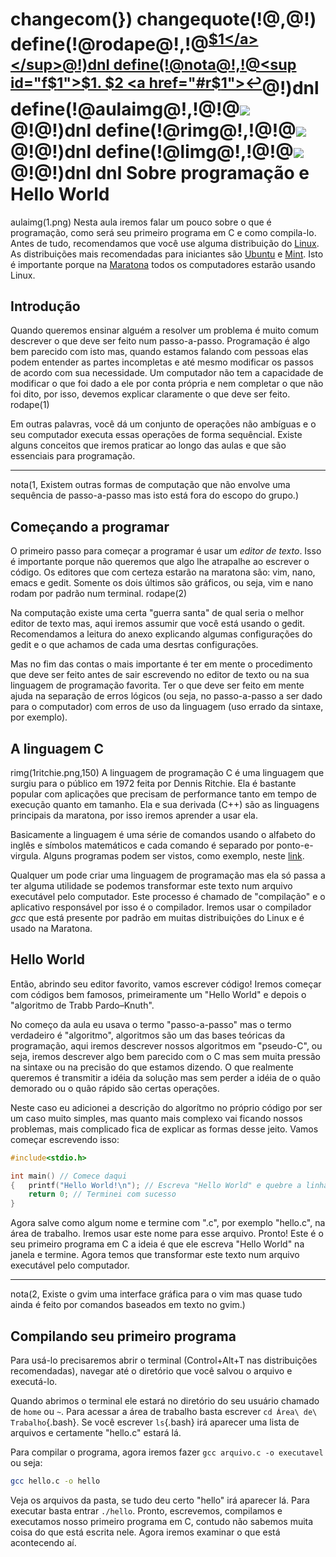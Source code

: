 changecom(<!--,-->}) changequote(!@,@!)
define(!@rodape@!,!@<sup id="r$1"><a href="#f$1">$1</a></sup>@!)dnl
define(!@nota@!,!@<sup id="f$1">$1. $2 <a href="#r$1">↩</a></sup>@!)dnl
define(!@aulaimg@!,!@!@<img id="aulaimg" src="img/$1"></img>@!@!)dnl
define(!@rimg@!,!@!@<img class="rimg" src="img/$1" style="height:$2px"></img>@!@!)dnl
define(!@limg@!,!@!@<img class="limg" src="img/$1" style="height:$2px"></img>@!@!)dnl
dnl
Sobre programação e Hello World
===============================
aulaimg(1.png)
Nesta aula iremos falar um pouco sobre o que é programação, como será seu primeiro programa em C e como compila-lo.
Antes de tudo, recomendamos que você use alguma distribuição do [Linux][1].
As distribuições mais recomendadas para iniciantes são [Ubuntu][2] e [Mint][3]. Isto é importante porque na [Maratona][4] todos os computadores estarão usando Linux.

[1]: http://pt.wikipedia.org/wiki/Linux "Kernel Linux"
[2]: http://www.ubuntu.com/ "Ubunto Linux"
[3]: http://www.linuxmint.com/ "Linux Mint"
[4]: http://maratona.ime.usp.br/ambiente14.html "Ambiente computacional da Maratona"

Introdução
----------
Quando queremos ensinar alguém a resolver um problema é muito comum descrever o que deve ser feito num passo-a-passo. Programação é algo bem parecido com isto mas, quando estamos falando com pessoas elas podem entender as partes incompletas e até mesmo modificar os passos de acordo com sua necessidade. Um computador não tem a capacidade de modificar o que foi dado a ele por conta própria e nem completar o que não foi dito, por isso, devemos explicar claramente o que deve ser feito. rodape(1)

Em outras palavras, você dá um conjunto de operações não ambíguas e o seu computador executa essas operações de forma sequêncial. Existe alguns conceitos que iremos praticar ao longo das aulas e que são essenciais para programação.

- - -
nota(1,
Existem outras formas de computação que não envolve uma sequência de passo-a-passo mas isto está fora do escopo do grupo.)

Começando a programar
---------------------
O primeiro passo para começar a programar é usar um *editor de texto*. Isso é importante porque não queremos que algo lhe atrapalhe ao escrever o código. Os editores que com certeza estarão na maratona são: vim, nano, emacs e gedit. Somente os dois últimos são gráficos, ou seja, vim e nano rodam por padrão num terminal. rodape(2) 

Na computação existe uma certa "guerra santa" de qual seria o melhor editor de texto mas, aqui iremos assumir que você está usando o gedit. Recomendamos a leitura do anexo explicando algumas configurações do gedit e o que achamos de cada uma desrtas configurações.

Mas no fim das contas o mais importante é ter em mente o procedimento que deve ser feito antes de sair escrevendo no editor de texto ou na sua linguagem de programação favorita. Ter o que deve ser feito em mente ajuda na separação de erros lógicos (ou seja, no passo-a-passo a ser dado para o computador) com erros de uso da linguagem (uso errado da sintaxe, por exemplo).

A linguagem C
-------------
rimg(1ritchie.png,150)
A linguagem de programação C é uma linguagem que surgiu para o público em 1972 feita por Dennis Ritchie. Ela é bastante popular com aplicações que precisam de performance tanto em tempo de execução quanto em tamanho. Ela e sua derivada (C++) são as linguagens principais da maratona, por isso iremos aprender a usar ela.  

Basicamente a linguagem é uma série de comandos usando o alfabeto do inglês e símbolos matemáticos e cada comando é separado por ponto-e-virgula. Alguns programas podem ser vistos, como exemplo, neste [link](códigos.html).  

Qualquer um pode criar uma linguagem de programação mas ela só passa a ter alguma utilidade se podemos transformar este texto num arquivo executável pelo computador. Este processo é chamado de "compilação" e o aplicativo responsável por isso é o compilador. Iremos usar o compilador *gcc* que está presente por padrão em muitas distribuições do Linux e é usado na Maratona.

Hello World
-----------
Então, abrindo seu editor favorito, vamos escrever código! Iremos começar com códigos bem famosos, primeiramente um "Hello World" e depois o "algoritmo de Trabb Pardo–Knuth".  

No começo da aula eu usava o termo "passo-a-passo" mas o termo verdadeiro é "algoritmo", algoritmos são um das bases teóricas da programação, aqui iremos descrever nossos algoritmos em "pseudo-C", ou seja, iremos descrever algo bem parecido com o C mas sem muita pressão na sintaxe ou na precisão do que estamos dizendo. O que realmente queremos é transmitir a idéia da solução mas sem perder a idéia de o quão demorado ou o quão rápido são certas operações.  

Neste caso eu adicionei a descrição do algorítmo no próprio código por ser um caso muito simples, mas quanto mais complexo vai ficando nossos problemas, mais complicado fica de explicar as formas desse jeito. Vamos começar escrevendo isso:

```c
#include<stdio.h>

int main() // Comece daqui
{	printf("Hello World!\n"); // Escreva "Hello World" e quebre a linha
	return 0; // Terminei com sucesso
}
```

Agora salve como algum nome e termine com ".c", por exemplo "hello.c", na área de trabalho. Iremos usar este nome para esse arquivo. Pronto! Este é o seu primeiro programa em C a ideia é que ele escreva "Hello World" na janela e termine. Agora temos que transformar este texto num arquivo executável pelo computador.

- - -
nota(2,
Existe o gvim uma interface gráfica para o vim mas quase tudo ainda é feito por comandos baseados em texto no gvim.)

Compilando seu primeiro programa
--------------------------------
Para usá-lo precisaremos abrir o terminal (Control+Alt+T nas distribuições recomendadas), navegar até o diretório que você salvou o arquivo e executá-lo.  

Quando abrimos o terminal ele estará no diretório do seu usuário chamado de `home` ou `~`. Para acessar a área de trabalho basta escrever `cd Área\ de\ Trabalho`{.bash}. Se você escrever `ls`{.bash} irá aparecer uma lista de arquivos e certamente "hello.c" estará lá.  

Para compilar o programa, agora iremos fazer `gcc arquivo.c -o executavel` ou seja:

```bash
gcc hello.c -o hello
```

Veja os arquivos da pasta, se tudo deu certo "hello" irá aparecer lá. Para executar basta entrar `./hello`. Pronto, escrevemos, compilamos e executamos nosso primeiro programa em C, contudo não sabemos muita coisa do que está escrita nele. Agora iremos examinar o que está acontecendo aí.